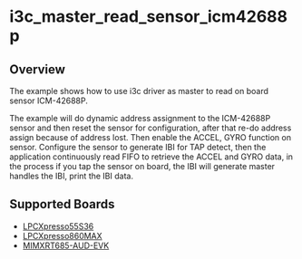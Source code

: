 # i3c_master_read_sensor_icm42688p

## Overview
The example shows how to use i3c driver as master to read on board sensor ICM-42688P.

The example will do dynamic address assignment to the ICM-42688P sensor and then reset
the sensor for configuration, after that re-do address assign because of address lost.
Then enable the ACCEL, GYRO function on sensor. Configure the sensor to generate IBI for
TAP detect, then the application continuously read FIFO to retrieve the ACCEL and GYRO
data, in the process if you tap the sensor on board, the IBI will generate master handles
the IBI, print the IBI data.

## Supported Boards
- [LPCXpresso55S36](../../../_boards/lpcxpresso55s36/driver_examples/i3c/master_read_sensor_icm42688p/example_board_readme.md)
- [LPCXpresso860MAX](../../../_boards/lpcxpresso860max/driver_examples/i3c/master_read_sensor_icm42688p/example_board_readme.md)
- [MIMXRT685-AUD-EVK](../../../_boards/mimxrt685audevk/driver_examples/i3c/master_read_sensor_icm42688p/example_board_readme.md)
